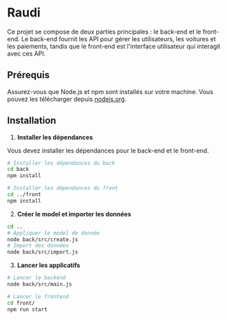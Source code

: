 # Raudi

Ce projet se compose de deux parties principales : le back-end et le front-end. Le back-end fournit les API pour gérer les utilisateurs, les voitures et les paiements, tandis que le front-end est l'interface utilisateur qui interagit avec ces API.


## Prérequis

Assurez-vous que Node.js et npm sont installés sur votre machine. Vous pouvez les télécharger depuis [nodejs.org](https://nodejs.org/).

## Installation

1. **Installer les dépendances**

Vous devez installer les dépendances pour le back-end et le front-end.

```bash
# Installer les dépendances du back
cd back
npm install

# Installer les dépendances du front
cd ../front
npm install
```

2. **Créer le model et importer les données**
```bash
cd ..
# Appliquer le model de donnée
node back/src/create.js
# Import des données
node back/src/import.js
```


3. **Lancer les applicatifs**
```bash
# Lancer le backend
node back/src/main.js
```

```bash
# Lancer le frontend
cd front/
npm run start
```